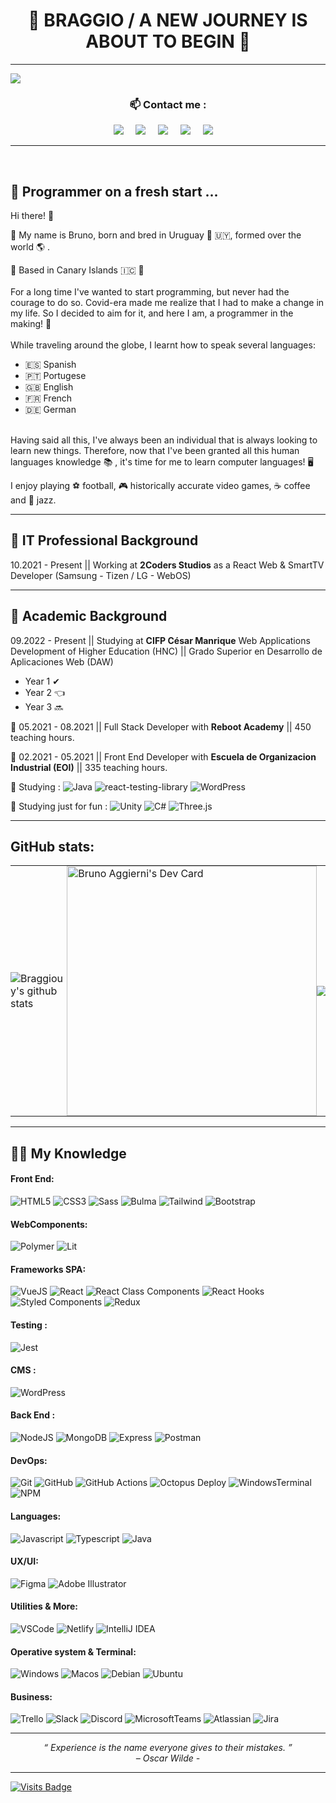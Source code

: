 <h1 align="center"> 🚶 BRAGGIO / A NEW JOURNEY IS ABOUT TO BEGIN 🥇 </h1>


<hr>

![](https://www.codewars.com/users/Braggiouy/badges/micro)


### <p  align="center">📫 Contact me :</p>

<p align="center">
  <a target="_blank"href="https://www.linkedin.com/in/bruno-aggierni/"><img src="https://img.shields.io/badge/linkedin-%230077B5.svg?&style=for-the-badge&logo=linkedin&logoColor=white" /></a>&nbsp;&nbsp;&nbsp;&nbsp;
  <a target="_blank"href="https://twitter.com/BruAggierni"><img src="https://img.shields.io/badge/twitter-%231DA1F2.svg?&style=for-the-badge&logo=twitter&logoColor=white" /></a>&nbsp;&nbsp;&nbsp;&nbsp;
  <a href="mailto:bruno.aggierni@gmail.com?subject=Hello%20Bruno,%20I%20contact%20you%20from%20Github"><img src="https://img.shields.io/badge/gmail-%23D14836.svg?&style=for-the-badge&logo=gmail&logoColor=white" /></a>&nbsp;&nbsp;&nbsp;&nbsp;
  <a href="https://www.instagram.com/bru.aggio_/"><img src="https://img.shields.io/badge/-Instagram-E4405F?style=for-the-badge&logo=instagram&logoColor=white" /></a>&nbsp;&nbsp;&nbsp;&nbsp;
  <a href="https://discordapp.com/users/702517624319377499"><img src="https://img.shields.io/badge/-Discord-5865F2?style=for-the-badge&logo=discord&logoColor=white" /></a>&nbsp;&nbsp;&nbsp;&nbsp;
</p>

<hr>


<br>

## 🔰 Programmer on a fresh start ...


Hi there! 🤙 

📢 My name is Bruno, born and bred in Uruguay 🧉 🇺🇾, formed over the world 🌎 . 

📌 Based in Canary Islands 🇮🇨 🌴
<br>
<br>
For a long time I've wanted to start programming, but never had the courage to do so. Covid-era made me realize that I had to make a change in my life. So I decided to aim for it, and here I am, a programmer in the making! 👊
<br>
<br>
While traveling around the globe, I learnt how to speak several languages:

- 🇪🇸 Spanish
- 🇵🇹 Portugese
- 🇬🇧 English
- 🇫🇷 French
- 🇩🇪 German

<br>
Having said all this, I've always been an individual that is always looking to learn new things. Therefore, now that I've been granted all this human languages knowledge 📚 , it's time for me to learn computer languages! 🖥️ 

I enjoy playing ⚽ football, 🎮 historically accurate video games, ☕ coffee and 🎷 jazz. 

<hr>

## 🏢 IT Professional Background

10.2021 - Present || Working at **2Coders Studios** as a React Web & SmartTV Developer (Samsung - Tizen / LG - WebOS)

<hr>

## 📖 Academic Background

09.2022 - Present || Studying at **CIFP César Manrique** Web Applications Development of Higher Education (HNC) || Grado Superior en Desarrollo de Aplicaciones Web (DAW) 
* Year 1 ✔
* Year 2 👈
* Year 3 🔜

🥇 05.2021 - 08.2021 || Full Stack Developer with **Reboot Academy** || 450 teaching hours.

🥇 02.2021 - 05.2021 || Front End Developer with **Escuela de Organizacion Industrial (EOI)** || 335 teaching hours.


📖 Studying :  ![Java](https://img.shields.io/badge/-Java-007396?style=flat&logo=openjdk&logoColor=white) ![react-testing-library](https://img.shields.io/badge/-react--testing--library-E33332?style=flat&logo=testing-library&logoColor=white)
 ![WordPress](https://img.shields.io/badge/-WordPress-21759B?style=flat&logo=wordpress&logoColor=white) 

📖 Studying just for fun : ![Unity](https://img.shields.io/badge/-Unity-000000?style=flat&logo=unity&logoColor=white) ![C#](https://img.shields.io/badge/-C%23-239120?style=flat&logo=c-sharp&logoColor=white) ![Three.js](https://img.shields.io/badge/-Three.js-000000?style=flat&logo=three.js&logoColor=white)

<hr>


## GitHub stats:

<table style="border-collapse: collapse; border: none;">
  <tr style="border: none;">
    <td style="border: none; padding: 0;">
      <img src="https://github-readme-stats.vercel.app/api/top-langs/?username=Braggiouy&langs_count=10&theme=vue-dark" alt="Braggiouy's github stats" />
    </td>
    <td style="border: none; padding: 0;">
      <a href="https://app.daily.dev/braggio">
        <img src="https://api.daily.dev/devcards/a67592ad065b47f0a7d6d76ef80b08ef.png?r=myd" width="400" alt="Bruno Aggierni's Dev Card" />
      </a>
    </td>
    <td style="border: none; padding: 0;">
      <img src="https://github-readme-stats.vercel.app/api?username=Braggiouy&count_private=true&show_icons=true&theme=vue-dark&line_height=33" />
    </td>
  </tr>
</table>

<hr>

## 👨‍🎓 My Knowledge 

#### Front End:

![HTML5](https://img.shields.io/badge/-HTML5-E34F26?style=flat&logo=html5&logoColor=white)
![CSS3](https://img.shields.io/badge/-CSS3-1572B6?style=flat&logo=css3)
![Sass](https://img.shields.io/badge/-Sass-CC6699?style=flat&logo=sass&logoColor=white)
![Bulma](http://img.shields.io/badge/-Bulma-00D1B2?style=flat&logo=bulma&logoColor=white)
![Tailwind](https://img.shields.io/badge/-Tailwind-38B2AC?style=flat&logo=tailwind-css&logoColor=white)
![Bootstrap](https://img.shields.io/badge/-Bootstrap-7952B3?style=flat&logo=bootstrap&logoColor=white)

#### WebComponents:

![Polymer](https://img.shields.io/badge/-Polymer%20Project-FF4470?style=flat&logo=polymerproject&logoColor=white)
![Lit](https://img.shields.io/badge/-Lit-324FFF?style=flat&logo=lit&logoColor=white)

#### Frameworks SPA:

![VueJS](https://img.shields.io/badge/-VueJS-4FC08D?style=flat&logo=vuedotjs&logoColor=white)
![React](https://img.shields.io/badge/-React-61DAFB?style=flat&logo=react&logoColor=white)
![React Class Components](https://img.shields.io/badge/-React%20Class%20Components-61DAFB?style=flat&logo=react&logoColor=white)
![React Hooks](https://img.shields.io/badge/-React%20Hooks-61DAFB?style=flat&logo=react&logoColor=white)
![Styled Components](https://img.shields.io/badge/-Styled%20Components-DB7093?style=flat&logo=styled-components&logoColor=white)
![Redux](https://img.shields.io/badge/-Redux-764ABC?style=flat&logo=redux&logoColor=white)

#### Testing :
![Jest](https://img.shields.io/badge/-Jest-C21325?style=flat&logo=jest&logoColor=white)

#### CMS : 

![WordPress](https://img.shields.io/badge/-WordPress-21759B?style=flat&logo=wordpress&logoColor=white)

#### Back End :

![NodeJS](https://img.shields.io/badge/-NodeJS-339933?style=flat&logo=nodedotjs&logoColor=white)
![MongoDB](https://img.shields.io/badge/-Mongo-47A248?style=flat&logo=mongodb&logoColor=white)
![Express](https://img.shields.io/badge/-Express-000000?style=flat&logo=express&logoColor=white)
![Postman](https://img.shields.io/badge/-Postman-FF6C37?style=flat&logo=postman&logoColor=white)

#### DevOps:

![Git](https://img.shields.io/badge/-Git-F05032?style=flat&logo=git&logoColor=white)
![GitHub](https://img.shields.io/badge/-Github-181717?style=flat&logo=github&logoColor=white)
![GitHub Actions](https://img.shields.io/badge/-GitHub%20Actions-2088FF?style=flat&logo=github-actions&logoColor=white)
![Octopus Deploy](https://img.shields.io/badge/-Octopus%20Deploy-2F93E0?style=flat&logo=octopus-deploy&logoColor=white)
![WindowsTerminal](https://img.shields.io/badge/Windows%20Terminal-4D4D4D?style=flat&logo=windows-terminal&logoColor=white)
![NPM](https://img.shields.io/badge/-NPM-CB3837?style=flat&logo=npm&logoColor=white)

#### Languages:

![Javascript](https://img.shields.io/badge/-Javascript-F7DF1E?style=flat&logo=javascript&logoColor=white)
![Typescript](https://img.shields.io/badge/-Typescript-3178C6?style=flat&logo=typescript&logoColor=white)
![Java](https://img.shields.io/badge/-Java-007396?style=flat&logo=openjdk&logoColor=white)


#### UX/UI:

![Figma](https://img.shields.io/badge/-Figma-F24E1E?style=flat&logo=figma&logoColor=white)
![Adobe Illustrator](https://img.shields.io/badge/-Illustrator-FF9A00?style=flat&logo=adobe-illustrator&logoColor=white)

#### Utilities & More:

![VSCode](https://img.shields.io/badge/-VSCode-007ACC?style=flat&logo=visual-studio-code&logoColor=white)
![Netlify](https://img.shields.io/badge/-Netlify-00C7B7?style=flat&logo=Netlify&logoColor=white)
![IntelliJ IDEA](https://img.shields.io/badge/-IntelliJ%20IDEA-000000?style=flat&logo=intellij-idea&logoColor=white)

#### Operative system & Terminal:

![Windows](https://img.shields.io/badge/-Windows-0078D6?style=flat&logo=windows&logoColor=white)
![Macos](https://img.shields.io/badge/-MacOS-000000?style=flat&logo=macos&logoColor=white)
![Debian](https://img.shields.io/badge/-Debian-A81D33?style=flat&logo=debian&logoColor=white)
![Ubuntu](https://img.shields.io/badge/-Ubuntu-E95420?style=flat&logo=ubuntu&logoColor=white)

#### Business:

![Trello](https://img.shields.io/badge/-Trello-0079BF?style=flat&logo=trello&logoColor=white)
![Slack](https://img.shields.io/badge/-Slack-4A154B?style=flat&logo=slack&logoColor=white)
![Discord](https://img.shields.io/badge/-Discord-7289DA?style=flat&logo=discord&logoColor=white)
![MicrosoftTeams](https://img.shields.io/badge/-Microsoft%20Teams-6264A7?style=flat&logo=microsoftteams&logoColor=white)
![Atlassian](https://img.shields.io/badge/-atlassian-0052CC?style=flat&logo=atlassian&logoColor=white)
![Jira](https://img.shields.io/badge/-jira-0052CC?style=flat&logo=jira&logoColor=white)

<hr>
<p align="center">
   <i> “ Experience is the name everyone gives to their mistakes. ” </i>
   <br>
   <i> – Oscar Wilde - </i>
   <br>
</p> 
<hr>

[![Visits Badge](https://badges.strrl.dev/visits/Braggiouy/braggiouy)](https://badges.strrl.dev)




















